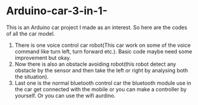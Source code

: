 # Arduino-car-3-in-1-
This is an Arduino car project I made as an interest. So here are the codes of all the car model. 
<ol>
<li>There is one voice control car robot(This car work on some of the voice command like turn left, turn forward etc.). Basic code maybe need some improvement but okay.</li>
<li>Now there is also an obstacle avoiding robot(this robot detect any obstacle by the sensor and then take the left or right by analysing both the situation).</li>
<li>Last one is the normal bluetooth control car the bluetooth module use in the car get connected with the mobile or you can make a controller by yourself. Or you can use the wifi aurdino.</li>
</ol>
